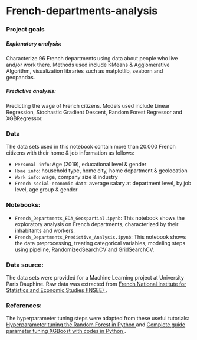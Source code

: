 # French-departments-analysis

### Project goals
##### Explanatory analysis: 
Characterize 96 French departments using data about people who live and/or work there. 
Methods used include KMeans & Agglomerative Algorithm, visualization libraries such as matplotlib, seaborn and geopandas.
##### Predictive analysis: 
Predicting the wage of French citizens.
Models used include Linear Regression, Stochastic Gradient Descent, Random Forest Regressor and XGBRegressor.

### Data
The data sets used in this notebook contain more than 20.000 French citizens with their home & job information as follows:
- `Personal info`: Age (2019), educational level & gender
- `Home info`: household type, home city, home department & geolocation
- `Work info`: wage, company size & industry
- `French social-economic data`: average salary at department level, by job level, age group & gender

### Notebooks:
- `French_Departments_EDA_Geospartial.ipynb`: This notebook shows the exploratory analysis on French departments, characterized by their inhabitants and workers. 
- `French_Departments_Predictive_Analysis.ipynb`: This notebook shows the data preprocessing, treating categorical variables, modeling steps using pipeline, RandomizedSearchCV and GridSearchCV. 

### Data source: 
The data sets were provided for a Machine Learning project at University Paris Dauphine. Raw data was extracted from <a href="https://statistiques-locales.insee.fr/?fbclid=IwAR3h1SgcWlg4H4R-btEWu7dnMjeO0dW9Mv-OfJ0IHf6yRI4ivAV2KNwOhd4#c=indicator&view=map2"> French National Institute for Statistics and Economic Studies (INSEE) </a>.

### References:
The hyperparameter tuning steps were adapted from these useful tutorials: <a href="https://towardsdatascience.com/hyperparameter-tuning-the-random-forest-in-python-using-scikit-learn-28d2aa77dd74"> Hyperparameter tuning the Random Forest in Python </a> and <a href="https://www.analyticsvidhya.com/blog/2016/03/complete-guide-parameter-tuning-xgboost-with-codes-python/"> Complete guide parameter tuning XGBoost with codes in Python </a>.
